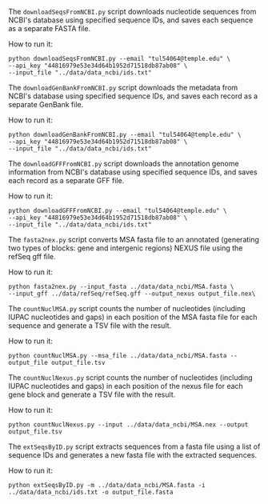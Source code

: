 The `downloadSeqsFromNCBI.py` script downloads nucleotide sequences from NCBI's database using specified sequence IDs, and saves each sequence as a separate FASTA file.

How to run it: 


```
python downloadSeqsFromNCBI.py --email "tul54064@temple.edu" \
--api_key "44816979e53e34d64b1952d71518db87ab08" \
--input_file "../data/data_ncbi/ids.txt"
```

The `downloadGenBankFromNCBI.py` script downloads the metadata from NCBI's database using specified sequence IDs, and saves each record as a separate GenBank file.

How to run it: 


```
python downloadGenBankFromNCBI.py --email "tul54064@temple.edu" \
--api_key "44816979e53e34d64b1952d71518db87ab08" \
--input_file "../data/data_ncbi/ids.txt"
```

The `downloadGFFFromNCBI.py` script downloads the annotation genome information from NCBI's database using specified sequence IDs, and saves each record as a separate GFF file.

How to run it: 


```
python downloadGFFFromNCBI.py --email "tul54064@temple.edu" \
--api_key "44816979e53e34d64b1952d71518db87ab08" \
--input_file "../data/data_ncbi/ids.txt"
```


The `fasta2nex.py` script converts MSA fasta file to an annotated (generating two types of blocks: gene and intergenic regions) NEXUS file using the refSeq gff file.

How to run it: 
```
python fasta2nex.py --input_fasta ../data/data_ncbi/MSA.fasta \
--input_gff ../data/refSeq/refSeq.gff --output_nexus output_file.nex\
```

The `countNuclMSA.py` script counts the number of nucleotides (including IUPAC nucleotides and gaps) in each position of the MSA fasta file for each sequence and generate a TSV file with the result.

How to run it: 
```
python countNuclMSA.py --msa_file ../data/data_ncbi/MSA.fasta --output_file output_file.tsv
```

The `countNuclNexus.py` script counts the number of nucleotides (including IUPAC nucleotides and gaps) in each position of the nexus file for each gene block and generate a TSV file with the result.

How to run it: 
```
python countNuclNexus.py --input ../data/data_ncbi/MSA.nex --output output_file.tsv
```

The `extSeqsByID.py` script extracts sequences from a fasta file using a list of sequence IDs and generates a new fasta file with the extracted sequences.

How to run it: 
```
python extSeqsByID.py -m ../data/data_ncbi/MSA.fasta -i ../data/data_ncbi/ids.txt -o output_file.fasta
```